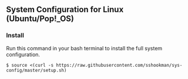 System Configuration for Linux (Ubuntu/Pop!\_OS)
---

### Install
Run this command in your bash terminal to install the full system configuration.

```
$ source <(curl -s https://raw.githubusercontent.com/sshookman/sys-config/master/setup.sh)
```
